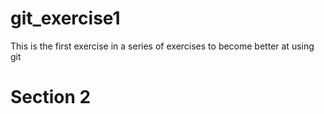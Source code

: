 # git_exercise1
This is the first exercise in a series of exercises to become better at using git
# Section 2
